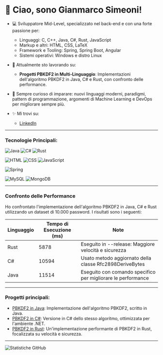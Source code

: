 # 👋 Ciao, sono Gianmarco Simeoni!

- 💻 Sviluppatore Mid-Level, specializzato nel back-end e con una forte passione per:
  - Linguaggi: C, C++, Java, C#, Rust, JavaScript
  - Markup e altri: HTML, CSS, LaTeX
  - Framework e Tooling: Spring, Spring Boot, Angular
  - Sistemi operativi: Windows e distro Linux

- 🎯 Attualmente sto lavorando su:
  - **Progetti PBKDF2 in Multi-Linguaggio**: Implementazioni dell'algoritmo PBKDF2 in Java, C# e Rust, con confronto delle performance.

- 🌱 Sempre curioso di imparare: nuovi linguaggi moderni, paradigmi, pattern di programmazione, argomenti di Machine Learning e DevOps per migliorare sempre più.

- ✨ Mi trovi su: 
  - [LinkedIn](https://www.linkedin.com/in/gianmarco-simeoni-software-developer-engineer/)

---

### Tecnologie Principali:
![Java](https://img.shields.io/badge/Java-%23ED8B00.svg?logo=java&logoColor=white)
![C#](https://img.shields.io/badge/C%23-%23239120.svg?logo=c-sharp&logoColor=white)
![Rust](https://img.shields.io/badge/Rust-%23DEA584.svg?logo=rust&logoColor=white)

![HTML](https://img.shields.io/badge/HTML-%23E34F26.svg?logo=html5&logoColor=white)
![CSS](https://img.shields.io/badge/CSS-%231572B6.svg?logo=css3&logoColor=white)
![JavaScript](https://img.shields.io/badge/JavaScript-%23F7DF1E.svg?logo=javascript&logoColor=black)

![Spring](https://img.shields.io/badge/Spring-%236DB33F.svg?logo=spring&logoColor=white)

![MySQL](https://img.shields.io/badge/MySQL-%2300f.svg?logo=mysql&logoColor=white)
![MongoDB](https://img.shields.io/badge/MongoDB-%2347A248.svg?logo=mongodb&logoColor=white)

---

### Confronto delle Performance
Ho confrontato l'implementazione dell'algoritmo PBKDF2 in Java, C# e Rust utilizzando un dataset di 10.000 password. I risultati sono i seguenti:

| Linguaggio | Tempo di Esecuzione (ms) |                            Note                               |
|------------|--------------------------|---------------------------------------------------------------|
| Rust       | 5878                     | Eseguito in --release: Maggiore velocità e sicurezza          |
| C#         | 10594                    | Usato metodo aggiornato della classe Rfc2898DeriveBytes       |
| Java       | 11514                    | Eseguito con comando specifico per migliorare le performance  |

---

### Progetti principali:
- [PBKDF2 in Java](https://github.com/Stormix-dev/PBKDF2-Java): Implementazione dell'algoritmo PBKDF2, scritto in Java.
- [PBKDF2 in C#](https://github.com/Stormix-dev/PBKDF2-CSharp): Versione in C# dello stesso algoritmo, ottimizzata per l'ambiente .NET.
- [PBKDF2 in Rust](https://github.com/Stormix-dev/PBKDF2-Rust): Un'implementazione performante di PBKDF2 in Rust, focalizzata su velocità e sicurezza.

---

![Statistiche GitHub](https://github-readme-stats.vercel.app/api?username=Stormix-dev&show_icons=true&theme=radical)
